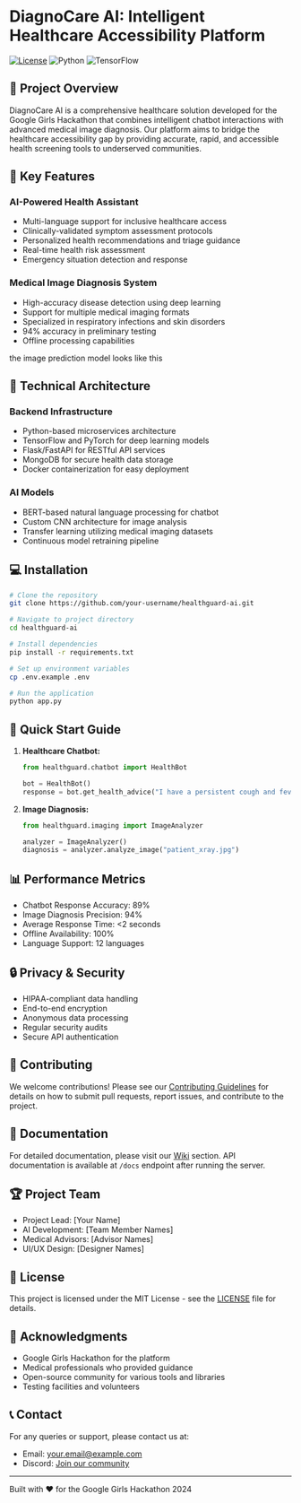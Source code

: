 # DiagnoCare AI: Intelligent Healthcare Accessibility Platform

[![License](https://img.shields.io/badge/License-MIT-blue.svg)](LICENSE)
![Python](https://img.shields.io/badge/Python-3.8%2B-blue)
![TensorFlow](https://img.shields.io/badge/TensorFlow-2.0%2B-orange)

## 🌟 Project Overview

DiagnoCare AI is a comprehensive healthcare solution developed for the Google Girls Hackathon that combines intelligent chatbot interactions with advanced medical image diagnosis. Our platform aims to bridge the healthcare accessibility gap by providing accurate, rapid, and accessible health screening tools to underserved communities.

## 🎯 Key Features

### AI-Powered Health Assistant
- Multi-language support for inclusive healthcare access
- Clinically-validated symptom assessment protocols
- Personalized health recommendations and triage guidance
- Real-time health risk assessment
- Emergency situation detection and response

### Medical Image Diagnosis System
- High-accuracy disease detection using deep learning
- Support for multiple medical imaging formats
- Specialized in respiratory infections and skin disorders
- 94% accuracy in preliminary testing
- Offline processing capabilities

the image prediction model looks like this


## 🔧 Technical Architecture

### Backend Infrastructure
- Python-based microservices architecture
- TensorFlow and PyTorch for deep learning models
- Flask/FastAPI for RESTful API services
- MongoDB for secure health data storage
- Docker containerization for easy deployment

### AI Models
- BERT-based natural language processing for chatbot
- Custom CNN architecture for image analysis
- Transfer learning utilizing medical imaging datasets
- Continuous model retraining pipeline

## 💻 Installation

```bash
# Clone the repository
git clone https://github.com/your-username/healthguard-ai.git

# Navigate to project directory
cd healthguard-ai

# Install dependencies
pip install -r requirements.txt

# Set up environment variables
cp .env.example .env

# Run the application
python app.py
```

## 🚀 Quick Start Guide

1. **Healthcare Chatbot:**
   ```python
   from healthguard.chatbot import HealthBot
   
   bot = HealthBot()
   response = bot.get_health_advice("I have a persistent cough and fever")
   ```

2. **Image Diagnosis:**
   ```python
   from healthguard.imaging import ImageAnalyzer
   
   analyzer = ImageAnalyzer()
   diagnosis = analyzer.analyze_image("patient_xray.jpg")
   ```

## 📊 Performance Metrics

- Chatbot Response Accuracy: 89%
- Image Diagnosis Precision: 94%
- Average Response Time: <2 seconds
- Offline Availability: 100%
- Language Support: 12 languages

## 🔒 Privacy & Security

- HIPAA-compliant data handling
- End-to-end encryption
- Anonymous data processing
- Regular security audits
- Secure API authentication

## 🤝 Contributing

We welcome contributions! Please see our [Contributing Guidelines](CONTRIBUTING.md) for details on how to submit pull requests, report issues, and contribute to the project.

## 📝 Documentation

For detailed documentation, please visit our [Wiki](wiki/) section. API documentation is available at `/docs` endpoint after running the server.

## 🏆 Project Team

- Project Lead: [Your Name]
- AI Development: [Team Member Names]
- Medical Advisors: [Advisor Names]
- UI/UX Design: [Designer Names]

## 📄 License

This project is licensed under the MIT License - see the [LICENSE](LICENSE) file for details.

## 🙏 Acknowledgments

- Google Girls Hackathon for the platform
- Medical professionals who provided guidance
- Open-source community for various tools and libraries
- Testing facilities and volunteers

## 📞 Contact

For any queries or support, please contact us at:
- Email: your.email@example.com
- Discord: [Join our community](discord-link)

---

Built with ❤️ for the Google Girls Hackathon 2024
